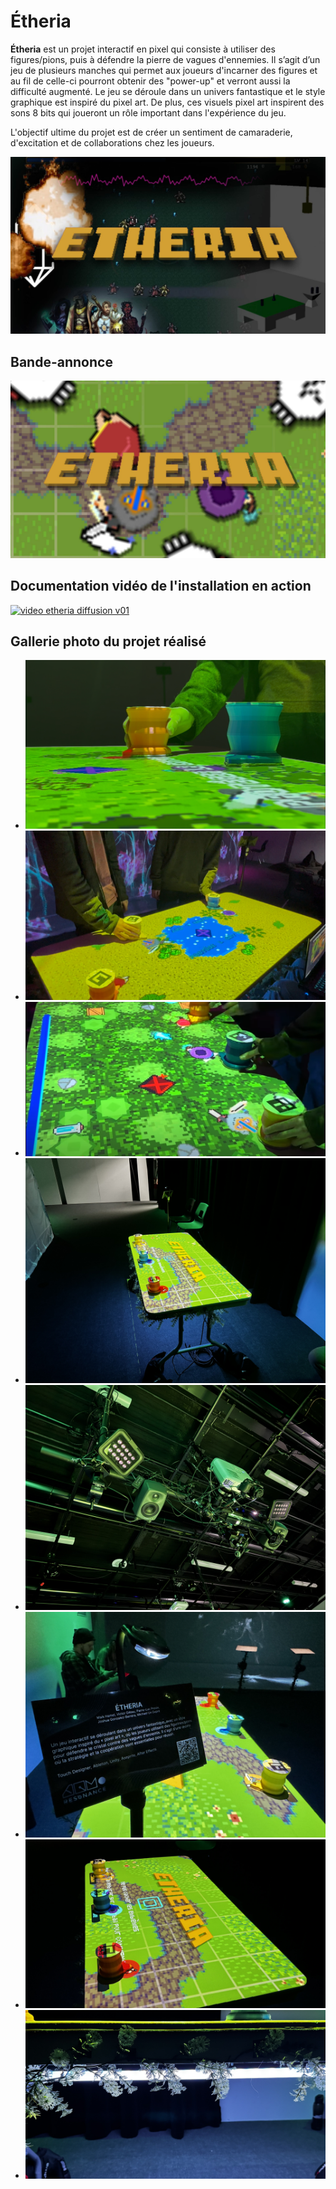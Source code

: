 # Étheria
**Étheria** est un projet interactif en pixel qui consiste à utiliser des figures/pions, puis à défendre la pierre de vagues d'ennemies. Il s’agit d’un jeu de plusieurs manches qui permet aux joueurs d'incarner des figures et au fil de celle-ci pourront obtenir des "power-up" et verront aussi la difficulté augmenté. Le jeu se déroule dans un univers fantastique et le style graphique est inspiré du pixel art. De plus, ces visuels pixel art inspirent des sons 8 bits qui joueront un rôle important dans l'expérience du jeu.

L'objectif ultime du projet est de créer un sentiment de camaraderie, d'excitation et de collaborations chez les joueurs.

[![Video Explicative](./Assets/images/etheria_thumbnail.jpg)](https://youtu.be/nwJlMtzI-8g)

## Bande-annonce

[![Bande Annonce](./Assets/images/eeeeee_00000.jpg)](https://youtu.be/AuN2cS86ego)

## Documentation vidéo de l'installation en action

[![video etheria diffusion v01](https://img.youtube.com/vi/Th9Osda2cKk/0.jpg)](https://www.youtube.com/watch?v=Th9Osda2cKk)

## Gallerie photo du projet réalisé

* ![](./Assets/images/image_diffusion/photo_etheria_diffusion_01.png)
* ![](./Assets/images/image_diffusion/photo_etheria_diffusion_02.png)
* ![](./Assets/images/image_diffusion/photo_etheria_diffusion_03.png)
* ![](./Assets/images/image_diffusion/photo_etheria_diffusion_04.jpg)
* ![](./Assets/images/image_diffusion/photo_etheria_diffusion_05.jpg)
* ![](./Assets/images/image_diffusion/photo_etheria_diffusion_06.jpg)
* ![](./Assets/images/image_diffusion/photo_etheria_diffusion_07.jpg)
* ![](./Assets/images/image_diffusion/photo_etheria_diffusion_08.jpg)

<!--## Devrait être présent sur cette page:

* Titre
* Bande-annonce
* Résumé du projet (~ 100 mots)
* Documentation vidéo de l'installation en action
* Gallerie photo du projet réalisé

## Gallerie image exemple

* ![Image 1](https://placehold.co/400x400?text=1+image)
* ![Image 2](https://placehold.co/400x400?text=2+image)
* ![Image 3](https://placehold.co/400x400?text=3+image)
* ![Image 4](https://placehold.co/400x400?text=4+image)
* ![Image 5](https://placehold.co/400x400?text=5+image)
* ![Image 6](https://placehold.co/400x400?text=6+image)-->

